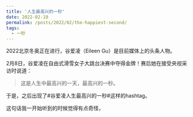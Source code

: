 ```yaml
---
title: '人生最高兴的一秒'
date: 2022-02-10
permalink: /posts/2022/02/the-happiest-second/
tags:
  - 一秒
---
```


2022北京冬奥正在进行，谷爱凌（Eileen Gu）是目前媒体上的头条人物。

2月8日，谷爱凌在自由式滑雪女子大跳台决赛中夺得金牌！赛后她在接受央视采访时说道：

>这是人生中最高兴的一天，最高兴的一秒。

于是，之后出现了#谷爱凌人生最高兴的一秒#这样的hashtag。

这句话我一开始听到的时候觉得有点奇怪，
